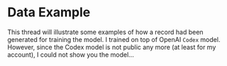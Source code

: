 
# Data Example
This thread will illustrate some examples of how a record had been generated for training the model. I trained on top of OpenAI `Codex` model. However, since the Codex model is not public any more (at least for my account), I could not show you the model...